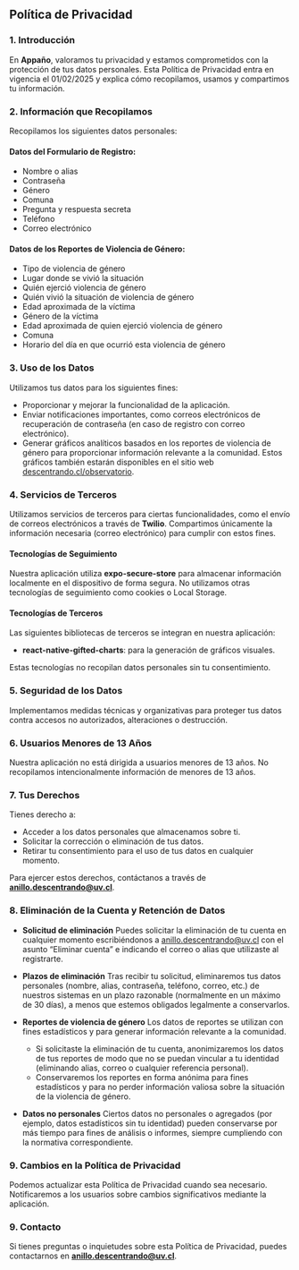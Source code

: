 ## Política de Privacidad

### 1. Introducción
En **Appaño**, valoramos tu privacidad y estamos comprometidos con la protección de tus datos personales. Esta Política de Privacidad entra en vigencia el 01/02/2025 y explica cómo recopilamos, usamos y compartimos tu información.

### 2. Información que Recopilamos
Recopilamos los siguientes datos personales:

#### Datos del Formulario de Registro:
- Nombre o alias
- Contraseña
- Género
- Comuna
- Pregunta y respuesta secreta
- Teléfono
- Correo electrónico

#### Datos de los Reportes de Violencia de Género:
- Tipo de violencia de género
- Lugar donde se vivió la situación
- Quién ejerció violencia de género
- Quién vivió la situación de violencia de género
- Edad aproximada de la víctima
- Género de la víctima
- Edad aproximada de quien ejerció violencia de género
- Comuna
- Horario del día en que ocurrió esta violencia de género

### 3. Uso de los Datos
Utilizamos tus datos para los siguientes fines:

- Proporcionar y mejorar la funcionalidad de la aplicación.
- Enviar notificaciones importantes, como correos electrónicos de recuperación de contraseña (en caso de registro con correo electrónico).
- Generar gráficos analíticos basados en los reportes de violencia de género para proporcionar información relevante a la comunidad. Estos gráficos también estarán disponibles en el sitio web [descentrando.cl/observatorio](https://descentrando.cl/observatorio).

### 4. Servicios de Terceros
Utilizamos servicios de terceros para ciertas funcionalidades, como el envío de correos electrónicos a través de **Twilio**. Compartimos únicamente la información necesaria (correo electrónico) para cumplir con estos fines.

#### Tecnologías de Seguimiento
Nuestra aplicación utiliza **expo-secure-store** para almacenar información localmente en el dispositivo de forma segura. No utilizamos otras tecnologías de seguimiento como cookies o Local Storage.

#### Tecnologías de Terceros
Las siguientes bibliotecas de terceros se integran en nuestra aplicación:

- **react-native-gifted-charts**: para la generación de gráficos visuales.

Estas tecnologías no recopilan datos personales sin tu consentimiento.

### 5. Seguridad de los Datos
Implementamos medidas técnicas y organizativas para proteger tus datos contra accesos no autorizados, alteraciones o destrucción.

### 6. Usuarios Menores de 13 Años
Nuestra aplicación no está dirigida a usuarios menores de 13 años. No recopilamos intencionalmente información de menores de 13 años.

### 7. Tus Derechos
Tienes derecho a:

- Acceder a los datos personales que almacenamos sobre ti.
- Solicitar la corrección o eliminación de tus datos.
- Retirar tu consentimiento para el uso de tus datos en cualquier momento.

Para ejercer estos derechos, contáctanos a través de **anillo.descentrando@uv.cl**.

### 8. Eliminación de la Cuenta y Retención de Datos

- **Solicitud de eliminación**
Puedes solicitar la eliminación de tu cuenta en cualquier momento escribiéndonos a anillo.descentrando@uv.cl con el asunto “Eliminar cuenta” e indicando el correo o alias que utilizaste al registrarte.

- **Plazos de eliminación**
Tras recibir tu solicitud, eliminaremos tus datos personales (nombre, alias, contraseña, teléfono, correo, etc.) de nuestros sistemas en un plazo razonable (normalmente en un máximo de 30 días), a menos que estemos obligados legalmente a conservarlos.

- **Reportes de violencia de género**
Los datos de reportes se utilizan con fines estadísticos y para generar información relevante a la comunidad.
  - Si solicitaste la eliminación de tu cuenta, anonimizaremos los datos de tus reportes de modo que no se puedan vincular a tu identidad (eliminando alias, correo o cualquier referencia personal).
  - Conservaremos los reportes en forma anónima para fines estadísticos y para no perder información valiosa sobre la situación de la violencia de género.
 
- **Datos no personales**
Ciertos datos no personales o agregados (por ejemplo, datos estadísticos sin tu identidad) pueden conservarse por más tiempo para fines de análisis o informes, siempre cumpliendo con la normativa correspondiente.

### 9. Cambios en la Política de Privacidad
Podemos actualizar esta Política de Privacidad cuando sea necesario. Notificaremos a los usuarios sobre cambios significativos mediante la aplicación.

### 9. Contacto
Si tienes preguntas o inquietudes sobre esta Política de Privacidad, puedes contactarnos en **anillo.descentrando@uv.cl**.
